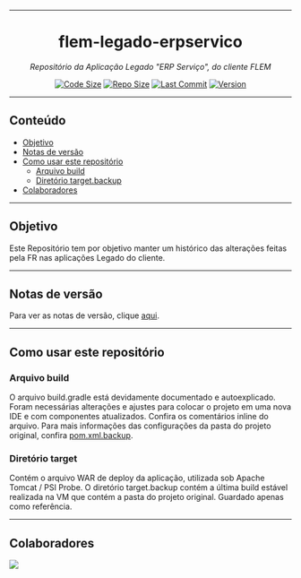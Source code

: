 <hr>
<h1 align="center">flem-legado-erpservico</h1>
<p align=center><i align="center">Repositório da Aplicação Legado "ERP Serviço", do cliente FLEM</i></p>
<div align="center">

<a href="">[![Code Size](https://img.shields.io/github/languages/code-size/frtechdev/flem-legado-erpservico)](https://github.com/frtechdev/flem-legado-erpservico)</a>
<a href="">[![Repo Size](https://img.shields.io/github/repo-size/frtechdev/flem-legado-erpservico)](https://github.com/frtechdev/flem-legado-erpservico)</a>
<a href="">[![Last Commit](https://img.shields.io/github/last-commit/frtechdev/flem-legado-erpservico)](https://github.com/frtechdev/flem-legado-erpservico/)</a>
<a href="">![Version](https://img.shields.io/badge/version-2.0.10-005bff) </a>

</div>
<hr>

## Conteúdo

- [Objetivo](#objetivo)
- [Notas de versão](#notas-de-versão)
- [Como usar este repositório](#como-usar-este-repositório)
  - [Arquivo build](#arquivo-build)
  - [Diretório target.backup](#diretório-target)
- [Colaboradores](#colaboradores)

<hr>

## Objetivo

Este Repositório tem por objetivo manter um histórico das alterações feitas pela FR nas aplicações Legado do cliente.

<hr>

## Notas de versão

Para ver as notas de versão, clique [aqui](https://github.com/frtechdev/flem-legado-erpservico/blob/master/CHANGELOG.md).

<hr>

## Como usar este repositório

### Arquivo build

O arquivo build.gradle está devidamente documentado e autoexplicado. Foram necessárias alterações e ajustes para colocar o projeto em uma nova IDE e com componentes
atualizados. Confira os comentários inline do arquivo. Para mais informações das configurações da pasta do projeto original, confira [pom.xml.backup](https://github.com/frtechdev/flem-legado-erpservico/blob/master/pom.xml.backup).

### Diretório target

Contém o arquivo WAR de deploy da aplicação, utilizada sob Apache Tomcat / PSI Probe.
O diretório target.backup contém a última build estável realizada na VM que contém a pasta do projeto original. Guardado apenas como referência.

<hr>

## Colaboradores

<a href="https://github.com/frtechdev/flem-legado-erpservico/graphs/contributors">
  <img src="https://contrib.rocks/image?repo=frtechdev/flem-legado-erpservico" />
</a>
